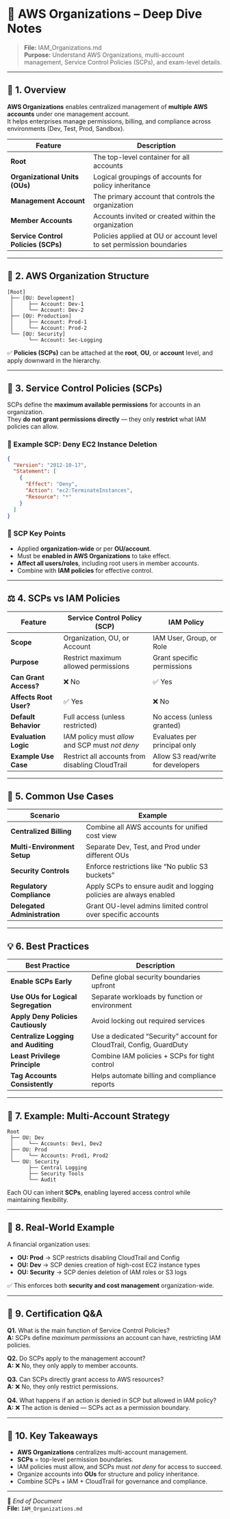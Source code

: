 # 🏢 AWS Organizations – Deep Dive Notes

> **File:** IAM_Organizations.md  
> **Purpose:** Understand AWS Organizations, multi-account management, Service Control Policies (SCPs), and exam-level details.

---

## 🧩 1. Overview

**AWS Organizations** enables centralized management of **multiple AWS accounts** under one management account.  
It helps enterprises manage permissions, billing, and compliance across environments (Dev, Test, Prod, Sandbox).

| Feature | Description |
|----------|--------------|
| **Root** | The top-level container for all accounts |
| **Organizational Units (OUs)** | Logical groupings of accounts for policy inheritance |
| **Management Account** | The primary account that controls the organization |
| **Member Accounts** | Accounts invited or created within the organization |
| **Service Control Policies (SCPs)** | Policies applied at OU or account level to set permission boundaries |

---

## 🧱 2. AWS Organization Structure

```
[Root]
 ├── [OU: Development]
 │     ├── Account: Dev-1
 │     └── Account: Dev-2
 ├── [OU: Production]
 │     ├── Account: Prod-1
 │     └── Account: Prod-2
 └── [OU: Security]
       └── Account: Sec-Logging
```

✅ **Policies (SCPs)** can be attached at the **root**, **OU**, or **account** level, and apply downward in the hierarchy.

---

## 🔐 3. Service Control Policies (SCPs)

SCPs define the **maximum available permissions** for accounts in an organization.  
They **do not grant permissions directly** — they only **restrict** what IAM policies can allow.

### 🧩 Example SCP: Deny EC2 Instance Deletion
```json
{
  "Version": "2012-10-17",
  "Statement": [
    {
      "Effect": "Deny",
      "Action": "ec2:TerminateInstances",
      "Resource": "*"
    }
  ]
}
```

### 🔹 SCP Key Points
- Applied **organization-wide** or per **OU/account**.
- Must be **enabled in AWS Organizations** to take effect.
- **Affect all users/roles**, including root users in member accounts.
- Combine with **IAM policies** for effective control.

---

## ⚖️ 4. SCPs vs IAM Policies

| Feature | Service Control Policy (SCP) | IAM Policy |
|----------|-------------------------------|-------------|
| **Scope** | Organization, OU, or Account | IAM User, Group, or Role |
| **Purpose** | Restrict maximum allowed permissions | Grant specific permissions |
| **Can Grant Access?** | ❌ No | ✅ Yes |
| **Affects Root User?** | ✅ Yes | ❌ No |
| **Default Behavior** | Full access (unless restricted) | No access (unless granted) |
| **Evaluation Logic** | IAM policy must *allow* and SCP must *not deny* | Evaluates per principal only |
| **Example Use Case** | Restrict all accounts from disabling CloudTrail | Allow S3 read/write for developers |

---

## 🧭 5. Common Use Cases

| Scenario | Example |
|-----------|----------|
| **Centralized Billing** | Combine all AWS accounts for unified cost view |
| **Multi-Environment Setup** | Separate Dev, Test, and Prod under different OUs |
| **Security Controls** | Enforce restrictions like “No public S3 buckets” |
| **Regulatory Compliance** | Apply SCPs to ensure audit and logging policies are always enabled |
| **Delegated Administration** | Grant OU-level admins limited control over specific accounts |

---

## 💡 6. Best Practices

| Best Practice | Description |
|----------------|-------------|
| **Enable SCPs Early** | Define global security boundaries upfront |
| **Use OUs for Logical Segregation** | Separate workloads by function or environment |
| **Apply Deny Policies Cautiously** | Avoid locking out required services |
| **Centralize Logging and Auditing** | Use a dedicated “Security” account for CloudTrail, Config, GuardDuty |
| **Least Privilege Principle** | Combine IAM policies + SCPs for tight control |
| **Tag Accounts Consistently** | Helps automate billing and compliance reports |

---

## 🧱 7. Example: Multi-Account Strategy

```
Root
 ├── OU: Dev
 │     └── Accounts: Dev1, Dev2
 ├── OU: Prod
 │     └── Accounts: Prod1, Prod2
 └── OU: Security
       ├── Central Logging
       ├── Security Tools
       └── Audit
```

Each OU can inherit **SCPs**, enabling layered access control while maintaining flexibility.

---

## 🧠 8. Real-World Example

A financial organization uses:
- **OU: Prod** → SCP restricts disabling CloudTrail and Config  
- **OU: Dev** → SCP denies creation of high-cost EC2 instance types  
- **OU: Security** → SCP denies deletion of IAM roles or S3 logs  

✅ This enforces both **security and cost management** organization-wide.

---

## 🎯 9. Certification Q&A

**Q1.** What is the main function of Service Control Policies?  
**A:** SCPs define *maximum permissions* an account can have, restricting IAM policies.

**Q2.** Do SCPs apply to the management account?  
**A:** ❌ No, they only apply to member accounts.

**Q3.** Can SCPs directly grant access to AWS resources?  
**A:** ❌ No, they only restrict permissions.

**Q4.** What happens if an action is denied in SCP but allowed in IAM policy?  
**A:** ❌ The action is denied — SCPs act as a permission boundary.

---

## 🏁 10. Key Takeaways

- **AWS Organizations** centralizes multi-account management.  
- **SCPs** = top-level permission boundaries.  
- IAM policies must allow, and SCPs must *not deny* for access to succeed.  
- Organize accounts into **OUs** for structure and policy inheritance.  
- Combine SCPs + IAM + CloudTrail for governance and compliance.

---

🏢 *End of Document*  
**File:** `IAM_Organizations.md`
